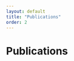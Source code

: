 ```yaml
---
layout: default
title: "Publications"
order: 2
---
```


# Publications #

<script src="https://bibbase.org/show?bib=https://raw.githubusercontent.com/bethard/bethard.github.io/main/assets/bethard.bib&jsonp=1&fullnames=1"></script>
<script>
// hack bibbase toggles to work with Bootstrap 5
bibbaseHeaderElem = document.getElementById("bibbase_header");
for (dropdownToggleElem of bibbaseHeaderElem.getElementsByClassName("dropdown-toggle")) {
    dropdownToggleElem.setAttribute("data-bs-toggle", "dropdown")
}
for (menuElem of bibbaseHeaderElem.getElementsByClassName("dropdown-menu")) {
    for (aElem of menuElem.getElementsByTagName("a")) {
        aElem.classList.add("dropdown-item");
    }
}
for (dropdownElem of bibbaseHeaderElem.getElementsByClassName("dropdown")) {
    dropdownElem.classList.add("pe-3");
}
</script>
